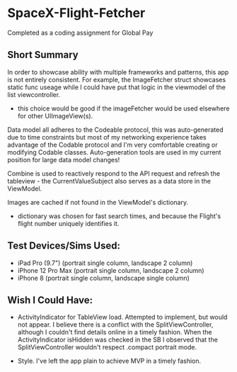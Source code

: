 # SpaceX-Flight-Fetcher
Completed as a coding assignment for Global Pay

## Short Summary
In order to showcase ability with multiple frameworks and patterns, this app is not entirely consistent.
For example, the ImageFetcher struct showcases static func useage while I could have put that logic in the viewmodel of the list viewcontroller.
 - this choice would be good if the imageFetcher would be used elsewhere for other UIImageView(s).
 
 Data model all adheres to the Codeable protocol, this was auto-generated due to time constraints but most of my networking experience takes advantage
of the Codable protocol and I'm very comfortable creating or modifying Codable classes. Auto-generation tools are used in my current position for large data model changes!

Combine is used to reactively respond to the API request and refresh the tableview - the CurrentValueSubject also serves as a data store in the ViewModel.

Images are cached if not found in the ViewModel's dictionary.
- dictionary was chosen for fast search times, and because the Flight's flight number uniquely identifies it.

## Test Devices/Sims Used:
- iPad Pro (9.7") (portrait single column, landscape 2 column)
- iPhone 12 Pro Max (portrait single column, landscape 2 column)
- iPhone 8 (portrait single column, landscape single column)
## Wish I Could Have:
- ActivityIndicator for TableView load. Attempted to implement, but would not appear. I believe there is a conflict with the SplitViewController, although I couldn't find details online in a timely fashion. When the ActivityIndicator isHidden was checked in the SB I observed that the SplitViewController wouldn't respect .compact portrait mode.

- Style. I've left the app plain to achieve MVP in a timely fashion.
